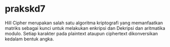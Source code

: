 # prakskd7
Hill Cipher merupakan salah satu algoritma kriptografi yang memanfaatkan matriks sebagai kunci untuk melakukan enkripsi dan Dekripsi dan aritmatika modulo. Setiap karakter pada plaintext ataupun ciphertext dikonversikan kedalam bentuk angka.
